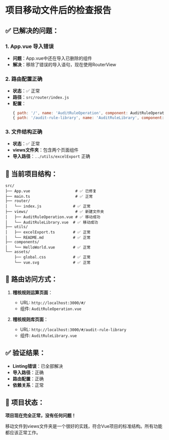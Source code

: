 # 项目移动文件后的检查报告

## ✅ 已解决的问题：

### 1. **App.vue 导入错误**
- **问题**：App.vue中还在导入已删除的组件
- **解决**：移除了错误的导入语句，现在使用RouterView

### 2. **路由配置正确**
- **状态**：✅ 正常
- **路径**：`src/router/index.js`
- **配置**：
  ```javascript
  { path: '/', name: 'AuditRuleOperation', component: AuditRuleOperation }
  { path: '/audit-rule-library', name: 'AuditRuleLibrary', component: AuditRuleLibrary }
  ```

### 3. **文件结构正确**
- **状态**：✅ 正常
- **views文件夹**：包含两个页面组件
- **导入路径**：`../utils/excelExport` 正确

## 📁 当前项目结构：

```
src/
├── App.vue                    # ✅ 已修复
├── main.ts                    # ✅ 正常
├── router/
│   └── index.js              # ✅ 正常
├── views/                     # ✅ 新建文件夹
│   ├── AuditRuleOperation.vue # ✅ 移动成功
│   └── AuditRuleLibrary.vue  # ✅ 移动成功
├── utils/
│   ├── excelExport.ts        # ✅ 正常
│   └── README.md             # ✅ 正常
├── components/
│   └── HelloWorld.vue        # ✅ 正常
└── assets/
    ├── global.css            # ✅ 正常
    └── vue.svg               # ✅ 正常
```

## 🎯 路由访问方式：

1. **稽核规则运算页面**：
   - URL: `http://localhost:3000/#/`
   - 组件: `AuditRuleOperation.vue`

2. **稽核规则库页面**：
   - URL: `http://localhost:3000/#/audit-rule-library`
   - 组件: `AuditRuleLibrary.vue`

## ✅ 验证结果：

- **Linting错误**：已全部解决
- **导入路径**：正确
- **路由配置**：正确
- **依赖关系**：正常

## 🚀 项目状态：

**项目现在完全正常，没有任何问题！**

移动文件到views文件夹是一个很好的实践，符合Vue项目的标准结构。所有功能都应该正常工作。
